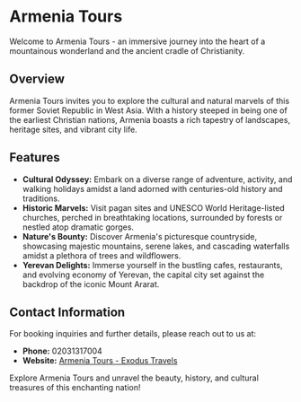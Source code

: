 <h1>Armenia Tours</h1>

<p>Welcome to Armenia Tours - an immersive journey into the heart of a mountainous wonderland and the ancient cradle of Christianity.</p>

<h2>Overview</h2>

<p>Armenia Tours invites you to explore the cultural and natural marvels of this former Soviet Republic in West Asia. With a history steeped in being one of the earliest Christian nations, Armenia boasts a rich tapestry of landscapes, heritage sites, and vibrant city life.</p>

<h2>Features</h2>

<ul>
  <li><strong>Cultural Odyssey:</strong> Embark on a diverse range of adventure, activity, and walking holidays amidst a land adorned with centuries-old history and traditions.</li>
  <li><strong>Historic Marvels:</strong> Visit pagan sites and UNESCO World Heritage-listed churches, perched in breathtaking locations, surrounded by forests or nestled atop dramatic gorges.</li>
  <li><strong>Nature's Bounty:</strong> Discover Armenia's picturesque countryside, showcasing majestic mountains, serene lakes, and cascading waterfalls amidst a plethora of trees and wildflowers.</li>
  <li><strong>Yerevan Delights:</strong> Immerse yourself in the bustling cafes, restaurants, and evolving economy of Yerevan, the capital city set against the backdrop of the iconic Mount Ararat.</li>
</ul>

<h2>Contact Information</h2>

<p>For booking inquiries and further details, please reach out to us at:</p>
<ul>
  <li><strong>Phone:</strong> 02031317004</li>
  <li><strong>Website:</strong> <a href="https://www.exodus.co.uk/destinations/europe-holidays/armenia-holidays">Armenia Tours - Exodus Travels</a></li>
</ul>

<p>Explore Armenia Tours and unravel the beauty, history, and cultural treasures of this enchanting nation!</p>
